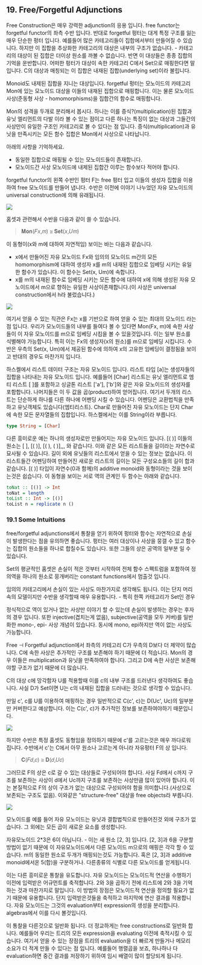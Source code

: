 ## 19. Free/Forgetful Adjunctions



Free Construction은 매우 강력한 adjunction의 응용 입니다. free functor는 forgetful functor의 좌측 수반 입니다. 반대로 forgetful 펑터는 대게 특정 구조를 잃는 매우 단순한 펑터 입니다. 예를들어 많은 카테고리들이 집합에서부터 만들어질 수 있습니다. 하지만 이 집합을 추상화한 카테고리의 대상은 내부의 구조가 없습니다. - 카테고리의 대상이 된 집합은 더이상 원소를 까볼 수 없습니다. 반면 이 대상들은 종종 집합의 기억을 운반합니다. 어떠한 펑터가 대상이 속한 카테고리 C에서 Set으로 매핑한다면 말입니다. C의 대상과 매칭되는 이 집합은 내재된 집합(underlying set)이라 불립니다.

Monoid도 내제된 집합을 지니는 대상입니다. forgetful 펑터는 모노이드의 카테고리 Mon에 있는 모노이드 대상을 이들의 내재된 집합으로 매핑합니다. 이는 물론 모노이드 사상(준동형 사상 - homomorphisms)을 집합간의 함수로 매핑합니다.

Mon의 성격을 두개로 분리해서 봅시다. 하나는 이를 증식?(multiplication)된 집합과 유닛 엘리먼트의 다발 이라 볼 수 있는 점이고 다른 하나는 특징이 없는 대상과 그들간의 사상만이 유일한 구조인 카테고리로 볼 수 있다는 점 입니다. 증식(multiplication)과 유닛을 만족시키는 모든 함수 집합은 Mon에서 사상으로 나타납니다.

아래의 사항을 기억하세요.

- 동일한 집합으로 매핑될 수 있는 모노이드들이 존재합니다.
- 모노이드간 사상 모노이드에 내제된 집합간 이루는 함수보다 적어야 합니다.

forgetful functor의 왼쪽 수반인 펑터 F는 free 펑터 입고 이들의 생성자 집합을 이용하여 free 모노이드를 만들어 냅니다. 수반은 이전에 이야기 나누었던 자유 모노이드의 universal construction에 의해 유래됩니다.

![](https://bartoszmilewski.files.wordpress.com/2016/05/forgetful.jpg?w=377&h=234)

홈셋과 관련해서 수반을 다음과 같이 쓸 수 있습니다.

> 𝐌𝐨𝐧(𝐹𝑥,𝑚) ≅ 𝐒𝐞𝐭(𝑥,𝑈𝑚)

이 동형이(x와 m에 대하여 자연적임) 보이는 바는 다음과 같습니다.

- x에서 만들어진 자유 모노이드 Fx와 임의의 모노이드 m간의 모든 homomorphism에 대하여 생성자 x를 m의 내재된 집합으로 임베딩 시키는 유일한 함수가 있습니다. 이 함수는 Set(x, Um)에 속합니다.
- x를 m의 내재된 함수로 임베딩 시키는 모든 함수에 대하여 x에 의해 생성된 자유 모노이드에서 m으로 향하는 유일한 사상이존재합니다.(이 사상은 universal construction에서 h라 불렀습니다.)

![](https://bartoszmilewski.files.wordpress.com/2016/05/freemonadjunction.jpg?w=512&h=203)

여기서 얻을 수 있는 직관은 Fx는 x를 기반으로 하여 얻을 수 있는 최대의 모노이드 라는 점 입니다. 우리가 모노이드들의 내부를 들여다 볼 수 있다면 Mon(Fx, m)에 속한 사상들이 이 자유 모노이드를 m으로 임베딩 시킴을 볼 수 있을것입니다. 이는 일부 원소를 식별해야 가능합니다. 특히 이는 Fx의 생성자(x의 원소)를 m으로 임베딩 시킵니다. 수반은 우측의 Set(x, Um)에서 제공된 함수에 의하여 x의 고유한 임베딩이 결정됨을 보이고 반대의 경우도 마찬가지 입니다.

하스켈에서 리스트 데이터 구조는 자유 모노이드 입니다. 리스트 타입 [a]는 생성자들의 집합을 나타내는 자유 모노이드 입니다. 예를들어 [Char] 리스트는 유닛 엘리먼트로 엠티 리스트 [ ]를 포함하고 싱글톤 리스트 ['a'], ['b']와 같은 자유 모노이드의 생성자를 포함합니다. 나머지들은 이 두 값을 곱(product)하여 얻어집니다. 여기서 두개의 리스트는 단순하게 하나를 다른 하나에 어펜딩 시킬 수 있습니다. 어펜딩은 교환법칙을 만족하고 유닛객체도 있습니다(엠티리스트). Char로 만들어진 자유 모노이드는 단지 Char에 속한 모든 문자열들의 집합입니다. 하스켈에서는 이를 String이라 부릅니다.

```haskell
type String = [Char]
```

다른 흥미로운 예는 하나의 생성자로만 만들어지는 자유 모노이드 입니다. [( )] 이들의 원소는 [ ], [( )], [( ), ( )],,, 와 같습니다. 이와 같은 모든 리스트들을 길이라는 자연수로 묘사될 수 있습니다. 길이 외에 유닛들의 리스트에서 얻을 수 있는 정보는 없습니다. 이 리스트들간 어펜딩하여 만들어진 새로운 리스트의 길이는 모든 구성요소들의 길이 합과 같습니다. [( )] 타입이 자연수(0과 함께)의 additive monoid와 동형이라는 것을 보이는것은 쉽습니다. 이 동형을 보이는 서로 역의 관계인 두 함수는 아래와 같습니다.

```haskell
toNat :: [()] -> Int
toNat = length
toList :: Int -> [()]
toList n = replicate n ()
```

 

### 19.1 Some Intuitions

free/forgetful adjunctions에서 통찰을 얻기 위하여 펑터와 함수는 자연적으로 손실이 발생한다는 점을 유의하면 좋습니다. 펑터는 여러 대상이나 사상을 뭉갤 수 있고 함수는 집합의 원소들을 하나로 합칠수도 있습니다. 또한 그들의 상은 공역의 일부분 일 수 있습니다.

Set의 평균적인 홈셋은 손실이 적은 것부터 시작하여 전체 함수 스펙트럼을 포함하여 정의역을 하나의 원소로 뭉개버리는 constant functions에서 멈출것 입니다.

임의의 카테고리에서 손실이 있는 사상도 마찬가지로 생각해도 됩니다. 이는 단지 머리속의 모델이지만 수반을 생각할때 매우 유용합니다.  - 특히 한쪽 카테고리가 Set인 경우

정식적으로 역이 있거나 없는 사상만 이야기 할 수 있는데  손실이 발생하는 경우는 후자의 경우 입니다. 또한 injective(겹치는게 없음), subjective(공역을 모두 커버)를 일반화한 mono-, epi- 사상 개념이 있습니다. 동시에 mono, epi하지만 역이 없는 사상도 가능합니다.

Free ⊣ Forgetful adjunction에서 좌측의 카테고리 C가 우측의 D보다 더 제약이 많습니다. C에 속한 사상은 추가적인 구조를 보존해야 하기 때문에 더 적습니다. Mon의 경우 이들은 multiplication과 유닛을 만족하여야 합니다. 그리고 D에 속한 사상은 보존해야할 구조가 없기 때문에 더 많습니다.

C의 대상 c에 망각함자 U를 적용할때 이를 c의 내부 구조를 드러낸다 생각하여도 좋습니다. 사실 D가 Set이면 U는 c의 내재된 집합을 드러내는 것으로 생각할 수 있습니다.

만일 c', c를 U를 이용하여 매핑하는 경우 일반적으로 C(c', c)는 D(Uc', Uc)의 일부분만 커버한다고 예상합니다. 이는 C(c', c)가 추가적인 정보를 보존하여야하기 때문입니다.

![](https://bartoszmilewski.files.wordpress.com/2016/05/forgettingmorphisms.jpg?w=413&h=219)

하지만 수반은 특정 홈셋도 동형임을 정의하기 때문에 c'를 고르는것은 매우 까다로워 집니다. 수반에서 c'는 C에서 아무 원소나 고르는게 아니라 자유펑터 F의 상 입니다.

> 𝐂(𝐹𝑑,𝑐) ≅ 𝐃(𝑑,𝑈𝑐)

그러므로 F의 상은 c로 갈 수 있는 대상들로 구성되어야 합니다. 사실 Fd에서 c까지 구조를 보존하는 사상이 d에서 Uc까지 구조를 보존하는 사상만큼 많이 있어야 합니다. 이는 본질적으로 F의 상이 구조가 없는 대상으로 구성되어야 함을 의미합니다.(사상으로 보존되는 구조도 없음). 이와같은 "structure-free" 대상을 free objects라 부릅니다.

![](https://bartoszmilewski.files.wordpress.com/2016/05/freeimage.jpg?w=422&h=249)

모노이드를 예를 들어 자유 모노이드는 유닛과 결합법칙으로 만들어진것 외에 구조가 없습니다. 그 외에는 모든 곱이 새로운 요소를 생성합니다.

자유모노이드 2*3은 6이 아닙니다. - 이는 새 원소 [2, 3] 입니다. [2, 3]과 6을 구분할 방법이 없기 때문에 이 자유모노이드에서 다른 모노이드 m으로의 매핑은 각각 할 수 있습니다. m의 동일한 원소로 두개가 매핑되는것도 가능합니다. 혹은 [2, 3]과 additive monoid에서온 5(합)을 구분하거나. 다른종류의 식별로 다른 모노이드를 얻게됩니다.

이는 다른 흥미로운 통찰을 유도합니다. 자유 모노이드는 모노이드적 연산을 수행하기 이전에 입력받은 어규먼트를 축적합니다. 2와 3을 곱하기 전에 리스트에 2와 3을 기억하는 것과 마찬가지로 말입니다. 이 방법의 장점은 모노이드적 연산을 정의할 필요가 없기 때문에 유용합니다. 단지 입력받은것들을 축적하고 마지막에 연산 결과를 적용합니다. 자유 모노이드는 그것의 evaluation부터 expression의 생성을 분리합니다. algebras에서 이를 다시 볼것입니다.

이 통찰을 다른것으로 일반화 됩니다. 더 정교하게는 free constructions로 일반화 합니다. 예를들어 우리는 트리의 모든 expression을 evaluating 이전에 축적시킬 수 있습니다. 여기서 얻을 수 있는 장점을 트리의 evaluation을 더 빠르게 만들거나 메모리 소요가 더 적게 만들 수 있다는 점 입니다. 예를들어 행렬곱을 보죠, 하나하나 다 evaluation하면 중간 결과를 저장하기 위하여 임시 배열이 많이 할당되게 됩니다.















